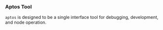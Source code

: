 ### Aptos Tool

`aptos` is designed to be a single interface tool for debugging, development, and node operation.
